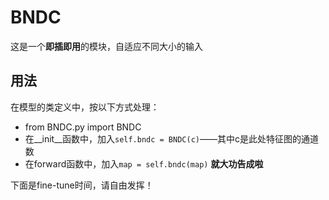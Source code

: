 # BNDC
这是一个**即插即用**的模块，自适应不同大小的输入
## 用法
在模型的类定义中，按以下方式处理：
* from BNDC.py import BNDC
* 在__init__函数中，加入`self.bndc = BNDC(c)`——其中c是此处特征图的通道数
* 在forward函数中，加入`map = self.bndc(map)`
**就大功告成啦**

下面是fine-tune时间，请自由发挥！
